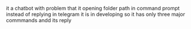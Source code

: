 it a chatbot with problem that it opening folder path in command prompt instead of replying  in telegram
it is in developing so it has only three major commmands andd its reply
